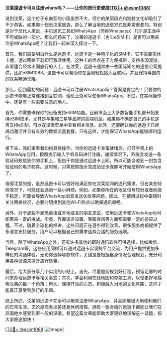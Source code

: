 **汶莱遠遊卡可以注册whats吗？——让你的旅行更便捷[[TG💪+ @esim1088](https://t.me/s/esim1088)]**

说到汶莱，这个位于东南亚的小国虽然不大，但它的美丽风光和独特文化却吸引了不少游客。如果你计划去汶莱旅游，那么了解当地的通信方式是非常重要的。特别是对于现代人来说，手机通讯工具如WhatsApp（简称Whatsapp）几乎是生活中不可或缺的一部分。那么问题来了，汶莱的遠遊卡（也叫eSIM卡）是否可以用来注册WhatsApp呢？让我们一起来深入探讨一下。

首先，我们需要明白什么是远遊卡。远遊卡是一种电子化的SIM卡，它不需要实体卡槽，通过网络下载即可激活使用。这种卡的优点在于方便携带，支持多国漫游，非常适合经常出国旅行的人士。在汶莱，远遊卡通常由一些国际知名的通信公司提供，比如eSIM1088。这些卡可以帮助你在当地轻松接入互联网，并且保持与国内的联系畅通无阻。

那么，回到最初的问题：远遊卡可以注册WhatsApp吗？答案是肯定的！只要你的远遊卡能够正常连接到互联网，理论上就可以使用WhatsApp。不过，在实际操作中，还是有一些需要注意的地方。

首先，你需要确保你的设备支持eSIM功能。目前市面上大多数智能手机都开始支持eSIM技术，尤其是苹果和三星等品牌的高端机型。如果你不确定自己的手机是否支持eSIM，可以在设置菜单中查看相关信息。此外，还要确认你的远遊卡已经成功激活并且有有效的数据流量套餐。只有这样，才能保证WhatsApp能够顺利运行。

接下来，我们来看看如何具体操作。当你的远遊卡准备就绪后，打开手机上的WhatsApp应用，按照提示输入手机号码进行注册。通常情况下，系统会发送一条验证码短信到你的手机上，但由于你是通过远遊卡上网，所以可能会收到一封包含验证码的电子邮件。这时候，只需按照指示完成验证步骤即可开始使用WhatsApp了。

值得注意的是，虽然远遊卡可以很好地满足你在汶莱期间的通讯需求，但在某些特殊情况下，可能还会遇到一些小麻烦。例如，如果你所在的地区信号较弱或者网络不稳定，可能会导致WhatsApp消息发送失败等问题。因此，在使用过程中要随时关注网络状况，必要时切换到其他Wi-Fi热点以确保通讯顺畅。

另外，对于那些不熟悉英语或本地语言的朋友来说，使用远遊卡和WhatsApp也可能带来一定的挑战。毕竟，界面语言设置、客服咨询等方面都需要一定的适应过程。不过，随着全球化的推进，这些问题正在逐步得到改善。很多服务商都提供了多语言支持服务，用户可以根据自己的需求选择合适的服务选项。

当然，除了WhatsApp之外，还有许多其他的即时通讯软件可供选择，比如微信、Telegram等。这些应用同样可以通过远遊卡实现跨平台交流，为用户提供更加多样化的沟通体验。无论你选择哪款软件，关键是要根据自身情况合理规划，充分利用各种资源来提升旅行质量。

最后，给大家分享几个实用的小贴士。首先，尽量提前规划好行程，预留足够的时间来办理远遊卡等相关事宜；其次，学会利用在线地图和导航工具，以便更好地探索汶莱的每一个角落；再次，保持开放的心态，积极融入当地的文化氛围，这样才能真正享受到旅行的乐趣。

综上所述，汶莱的远遊卡完全可以用来注册WhatsApp，并且能够极大地便利我们的日常生活。无论是商务出差还是休闲度假，拥有一张合适的远遊卡都能让我们在异国他乡感受到家一般的温暖。希望这篇文章能帮助大家更好地理解这一话题，祝大家旅途愉快！

[[TG💪+ @esim1088](https://t.me/s/esim1088) ![Image](https://i.postimg.cc/4NQfJmqS/Snipaste-2025-05-13-00-14-12.png)]
